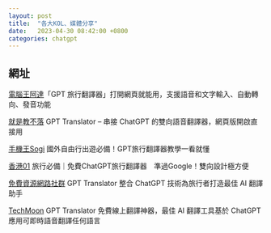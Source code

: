 ```yaml
---
layout: post
title:  "各大KOL、媒體分享"
date:   2023-04-30 08:42:00 +0800
categories: chatgpt
---
```



## 網址
[電腦王阿達](https://www.kocpc.com.tw/archives/489770)「GPT 旅行翻譯器」打開網頁就能用，支援語音和文字輸入、自動轉向、發音功能

[就是教不落](https://steachs.com/archives/62606) GPT Translator – 串接 ChatGPT 的雙向語音翻譯器，網頁版開啟直接用

[手機王Sogi](https://www.sogi.com.tw/articles/how_to/6259695) 國外自由行出遊必備！GPT旅行翻譯器教學一看就懂

[香港01](https://www.hk01.com/article/892581) 旅行必備｜免費ChatGPT旅行翻譯器　準過Google！雙向設計極方便

[免費資源網路社群](https://free.com.tw/gpt-translator/) GPT Translator 整合 ChatGPT 技術為旅行者打造最佳 AI 翻譯助手

[TechMoon](https://techmoon.xyz/gpt-translator-jakevin/) GPT Translator 免費線上翻譯神器，最佳 AI 翻譯工具基於 ChatGPT 應用可即時語音翻譯任何語言